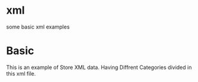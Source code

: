 # xml
 some basic xml examples
# Basic
 This is an example of Store XML data. Having Diffrent Categories divided in this xml file.
